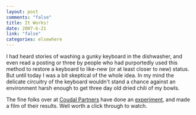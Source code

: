 ```yaml
--- 
layout: post
comments: "false"
title: It Works!
date: 2007-6-21
link: "false"
categories: elsewhere
---
```

I had heard stories of washing a gunky keyboard in the dishwasher, and even read a posting or three by people who had purportedly used this method to restore a keyboard to like-new (or at least closer to new) status.  But until today I was a bit skeptical of the whole idea.  In my mind the delicate circuitry of the keyboard wouldn't stand a chance against an environment harsh enough to get three day old dried chili of my bowls.

The fine folks over at <a href="http://coudal.com/" title="Coudal Partners">Coudal Partners</a> have done an <a href="http://coudal.com/keywasher.php" title="Keywasher">experiment</a>, and made a film of their results.  Well worth a click through to watch.
